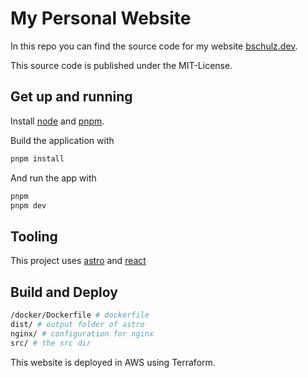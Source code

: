 # My Personal Website

In this repo you can find the source code for my website [bschulz.dev](https://bschulz.dev).

This source code is published under the MIT-License.

## Get up and running
Install [node](https://nodejs.org/) and [pnpm](https://pnpm.io/installation).

Build the application with
``` sh
pnpm install
```

And run the app with
``` sh
pnpm
pnpm dev
```

## Tooling
This project uses [astro](https://astro.build) and [react](https://reactjs.org)

## Build and Deploy

``` sh
/docker/Dockerfile # dockerfile
dist/ # output folder of astro
nginx/ # configuration for nginx
src/ # the src dir
```

This website is deployed in AWS using Terraform.

